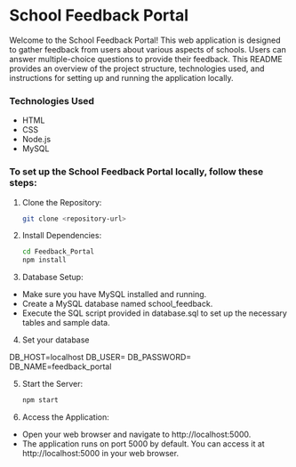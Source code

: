 # School Feedback Portal

Welcome to the School Feedback Portal! This web application is designed to gather feedback from users about various aspects of schools. Users can answer multiple-choice questions to provide their feedback. This README provides an overview of the project structure, technologies used, and instructions for setting up and running the application locally.

### Technologies Used

- HTML
- CSS
- Node.js
- MySQL

### To set up the School Feedback Portal locally, follow these steps:

1. Clone the Repository:

    ```bash
    git clone <repository-url>

2. Install Dependencies:

    ```bash
    cd Feedback_Portal
    npm install

3. Database Setup:

- Make sure you have MySQL installed and running.
- Create a MySQL database named school_feedback.
- Execute the SQL script provided in database.sql to set up the necessary tables and sample data.

4. Set your database

DB_HOST=localhost
DB_USER=<your-database-username>
DB_PASSWORD=<your-database-password>
DB_NAME=feedback_portal

5. Start the Server:

    ```bash
    npm start

6. Access the Application:

- Open your web browser and navigate to http://localhost:5000.
- The application runs on port 5000 by default. You can access it at http://localhost:5000 in your web browser.
